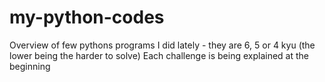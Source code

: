 # my-python-codes
Overview of few pythons programs I did lately - they are 6, 5 or 4 kyu (the lower being the harder to solve)
Each challenge is being explained at the beginning
